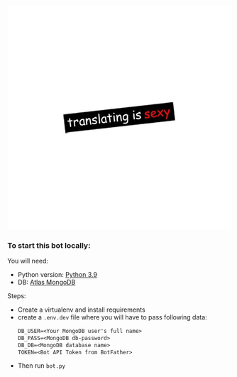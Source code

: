 <img src="./logo.jpg" alt="RC-Translator">

### To start this bot locally:
You will need:
- Python version: [Python 3.9](https://www.python.org/downloads/release/python-390/)
- DB: [Atlas MongoDB](https://www.mongodb.com)

Steps:
- Create a virtualenv and install requirements
- create a `.env.dev` file where you will have to pass following data:
    ```
    DB_USER=<Your MongoDB user's full name>
    DB_PASS=<MongoDB db-password>
    DB_DB=<MongoDB database name>
    TOKEN=<Bot API Token from BotFather>
    ```
- Then run `bot.py`